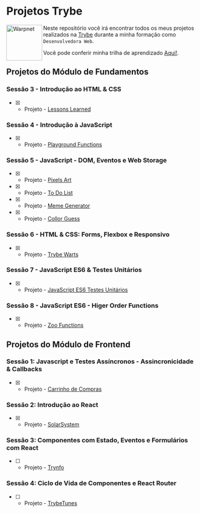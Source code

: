 # Projetos Trybe

[<img align="left" height="94px" width="94px" alt="Warpnet" src="https://blog.betrybe.com/wp-content/uploads/2021/11/51808343.png"/>](https://www.betrybe.com/)


Neste repositório você irá encontrar todos os meus projetos realizados na [Trybe](https://www.betrybe.com/) durante a minha formação como `Desenvolvedora Web`. 


Você pode conferir minha trilha de aprendizado [Aqui!](https://github.com/brunaCFreitas/trybe-exercices/).

## Projetos do Módulo de Fundamentos

### Sessão 3 - Introdução ao HTML & CSS

- [x] - Projeto - [Lessons Learned](https://github.com/brunaCFreitas/trybe-projects/tree/main/fundamentos/lessons-learned)

### Sessão 4 - Introdução à JavaScript 

- [x] - Projeto - [Playground Functions](https://github.com/brunaCFreitas/trybe-projects/tree/main/fundamentos/playground-functions)

### Sessão 5 - JavaScript - DOM, Eventos e Web Storage

- [x] - Projeto - [Pixels Art](https://github.com/brunaCFreitas/trybe-projects/tree/main/fundamentos/pixels-art)
- [x] - Projeto - [To Do List](https://github.com/brunaCFreitas/trybe-projects/tree/main/fundamentos/todo-list)
- [x] - Projeto - [Meme Generator](https://github.com/brunaCFreitas/trybe-projects/tree/main/fundamentos/meme-generator)
- [x] - Projeto - [Collor Guess](https://github.com/brunaCFreitas/trybe-projects/tree/main/fundamentos/color-guess)

### Sessão 6 - HTML & CSS: Forms, Flexbox e Responsivo

- [x] - Projeto - [Trybe Warts](https://github.com/brunaCFreitas/trybe-projects/tree/main/fundamentos/trybeWarts) 


### Sessão 7 - JavaScript ES6 & Testes Unitários

- [x] - Projeto - [JavaScript ES6 Testes Unitários](https://github.com/brunaCFreitas/trybe-projects/tree/main/fundamentos/testes-unitarios) 

### Sessão 8 - JavaScript ES6 - Higer Order Functions

- [x] - Projeto - [Zoo Functions](https://github.com/brunaCFreitas/trybe-projects/tree/main/fundamentos/zoo-functions)


## Projetos do Módulo de Frontend

### Sessão 1: Javascript e Testes Assíncronos - Assincronicidade & Callbacks

- [x] - Projeto - [Carrinho de Compras](https://github.com/brunaCFreitas/trybe-projects/tree/main/frontend/carrinho-de-compras)

### Sessão 2: Introdução ao React

- [x] - Projeto - [SolarSystem](https://github.com/brunaCFreitas/trybe-projects/tree/main/frontend/solarSystem)

### Sessão 3: Componentes com Estado, Eventos e Formulários com React

- [ ] - Projeto - [Trynfo]()

### Sessão 4: Ciclo de Vida de Componentes e React Router 

- [ ] - Projeto - [TrybeTunes]()
